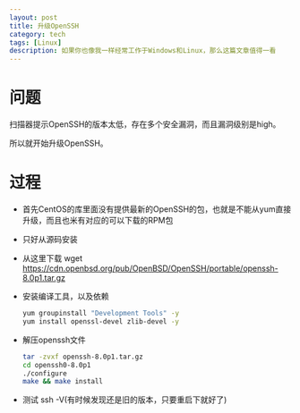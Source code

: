 ```yaml
---
layout: post
title: 升级OpenSSH
category: tech
tags: [Linux]
description: 如果你也像我一样经常工作于Windows和Linux，那么这篇文章值得一看
---
```


# 问题

扫描器提示OpenSSH的版本太低，存在多个安全漏洞，而且漏洞级别是high。

所以就开始升级OpenSSH。

# 过程

- 首先CentOS的库里面没有提供最新的OpenSSH的包，也就是不能从yum直接升级，而且也米有对应的可以下载的RPM包

- 只好从源码安装

- 从这里下载   wget https://cdn.openbsd.org/pub/OpenBSD/OpenSSH/portable/openssh-8.0p1.tar.gz

- 安装编译工具，以及依赖

  ```bash
  yum groupinstall "Development Tools" -y
  yum install openssl-devel zlib-devel -y
  ```

- 解压openssh文件

  ```bash
  tar -zvxf openssh-8.0p1.tar.gz
  cd openssh0-8.0p1
  ./configure
  make && make install
  ```

- 测试 ssh -V(有时候发现还是旧的版本，只要重启下就好了)

  
